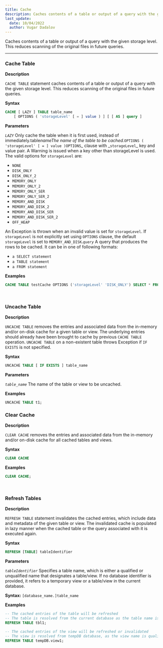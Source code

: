 ```yaml
---
title: Cache
description: Caches contents of a table or output of a query with the given storage level. This reduces scanning of the original files in future queries
last_update:
  date: 10/04/2022
  author: Vugar Dadalov
---
```


Caches contents of a table or output of a query with the given storage level. This reduces scanning of the original files in future queries.

---

### Cache Table

**Description**

`CACHE TABLE` statement caches contents of a table or output of a query with the given storage level. This reduces scanning of the original files in future queries.

**Syntax**

```sql
CACHE [ LAZY ] TABLE table_name
    [ OPTIONS ( 'storageLevel' [ = ] value ) ] [ [ AS ] query ]
```

**Parameters**

_`LAZY`_ Only cache the table when it is first used, instead of immediately.table*nameThe name of the table to be cached.*`OPTIONS ( 'storageLevel' [ = ] value )OPTIONS`_ clause with _`storageLevel`\_ key and value pair. A Warning is issued when a key other than storageLevel is used. The valid options for `storageLevel` are:

- `NONE`
- `DISK_ONLY`
- `DISK_ONLY_2`
- `MEMORY_ONLY`
- `MEMORY_ONLY_2`
- `MEMORY_ONLY_SER`
- `MEMORY_ONLY_SER_2`
- `MEMORY_AND_DISK`
- `MEMORY_AND_DISK_2`
- `MEMORY_AND_DISK_SER`
- `MEMORY_AND_DISK_SER_2`
- `OFF_HEAP `

An Exception is thrown when an invalid value is set for `storageLevel`. If `storageLevel` is not explicitly set using `OPTIONS` clause, the default `storageLevel` is set to `MEMORY_AND_DISK`._`query`_ A query that produces the rows to be cached. It can be in one of following formats:

- `a SELECT statement`
- `a TABLE statement`
- `a FROM statement`

**Examples**

```sql
CACHE TABLE testCache OPTIONS ('storageLevel' 'DISK_ONLY') SELECT * FROM testData;
```

<br/>

### **Uncache Table**

**Description**

`UNCACHE TABLE` removes the entries and associated data from the in-memory and/or on-disk cache for a given table or view. The underlying entries should already have been brought to cache by previous `CACHE TABLE` operation. `UNCACHE TABLE` on a non-existent table throws Exception if `IF EXISTS` is not specified.

**Syntax**

```sql
UNCACHE TABLE [ IF EXISTS ] table_name
```

**Parameters**

_`table_name`_ The name of the table or view to be uncached.

**Examples**

```sql
UNCACHE TABLE t1;
```

### Clear Cache

**Description**

`CLEAR CACHE` removes the entries and associated data from the in-memory and/or on-disk cache for all cached tables and views.

**Syntax**

```sql
CLEAR CACHE
```

**Examples**

```sql
CLEAR CACHE;
```

<br/>

### Refresh Tables

**Description**

`REFRESH TABLE` statement invalidates the cached entries, which include data and metadata of the given table or view. The invalidated cache is populated in lazy manner when the cached table or the query associated with it is executed again.

**Syntax**

```sql
REFRESH [TABLE] tableIdentifier
```

**Parameters**

_`tableIdentifier`_ Specifies a table name, which is either a qualified or unqualified name that designates a table/view. If no database identifier is provided, it refers to a temporary view or a table/view in the current database.

**Syntax:** `[database_name.]table_name`

**Examples**

```sql
-- The cached entries of the table will be refreshed
-- The table is resolved from the current database as the table name is unqualified.
REFRESH TABLE tbl1;

-- The cached entries of the view will be refreshed or invalidated
-- The view is resolved from tempDB database, as the view name is qualified.
REFRESH TABLE tempDB.view1;
```
